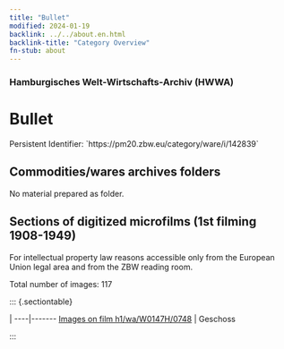 ```yaml
---
title: "Bullet"
modified: 2024-01-19
backlink: ../../about.en.html
backlink-title: "Category Overview"
fn-stub: about
---
```


### Hamburgisches Welt-Wirtschafts-Archiv (HWWA)

# Bullet

<div class="hint">Persistent Identifier: `https://pm20.zbw.eu/category/ware/i/142839`</div>







## Commodities/wares archives folders





No material prepared as folder.



<a id="filmsections" />

## Sections of digitized microfilms (1st filming 1908-1949)

<p>For intellectual property law reasons accessible only from the European Union legal area and from the ZBW reading room.</p>



<p>Total number of images: 117</p>




::: {.sectiontable}

 | 
----|-------
<a class="btn" href="https://pm20.zbw.eu/film/h1/wa/W0147H/0748" rel="nofollow">Images on film h1/wa/W0147H/0748</a> | Geschoss


:::
















